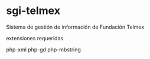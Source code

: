 # sgi-telmex
Sistema de gestión de información de Fundación Telmex


extensiones requeridas

php-xml
php-gd
php-mbstring
